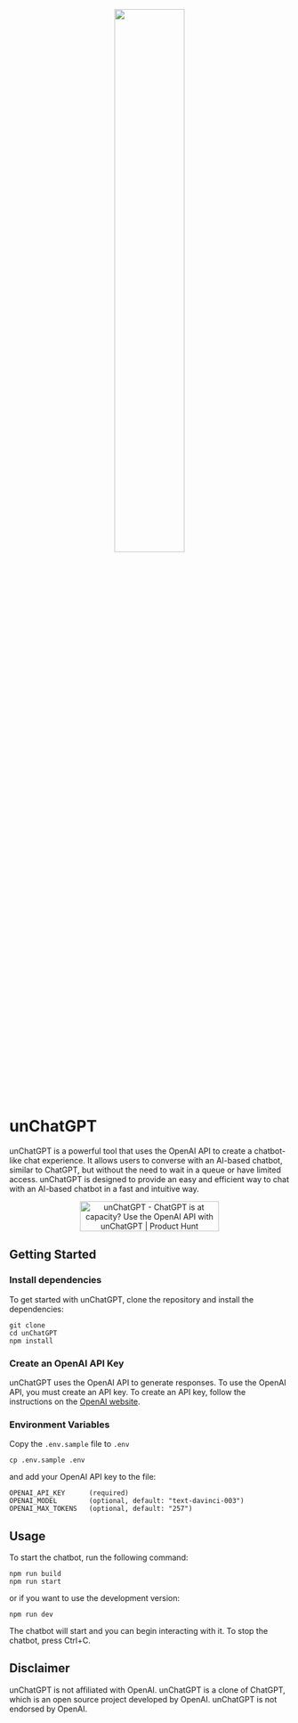 <div align="center"><img src="https://github.com/riccardolinares/unChatGPT/blob/main/unChatGPT_screenshot.png?raw=true" width="50%"></div>

# unChatGPT

unChatGPT is a powerful tool that uses the OpenAI API to create a chatbot-like chat experience. It allows users to converse with an AI-based chatbot, similar to ChatGPT, but without the need to wait in a queue or have limited access. unChatGPT is designed to provide an easy and efficient way to chat with an AI-based chatbot in a fast and intuitive way.

<div align="center"><a href="https://www.producthunt.com/posts/unchatgpt?utm_source=badge-featured&utm_medium=badge&utm_souce=badge-unchatgpt" target="_blank"><img src="https://api.producthunt.com/widgets/embed-image/v1/featured.svg?post_id=377698&theme=light" alt="unChatGPT - ChatGPT&#0032;is&#0032;at&#0032;capacity&#0063;&#0032;Use&#0032;the&#0032;OpenAI&#0032;API&#0032;with&#0032;unChatGPT | Product Hunt" style="width: 250px; height: 54px;" width="250" height="54" /></a></div>

## Getting Started

### Install dependencies

To get started with unChatGPT, clone the repository and install the dependencies:

```
git clone
cd unChatGPT
npm install
```

### Create an OpenAI API Key

unChatGPT uses the OpenAI API to generate responses. To use the OpenAI API, you must create an API key. To create an API key, follow the instructions on the [OpenAI website](https://platform.openai.com/account/api-keys).

### Environment Variables

Copy the `.env.sample` file to `.env`

```
cp .env.sample .env

```

and add your OpenAI API key to the file:

```
OPENAI_API_KEY      (required)
OPENAI_MODEL        (optional, default: "text-davinci-003")
OPENAI_MAX_TOKENS   (optional, default: "257")
```

## Usage

To start the chatbot, run the following command:

```
npm run build
npm run start
```

or if you want to use the development version:

```
npm run dev
```

The chatbot will start and you can begin interacting with it. To stop the chatbot, press Ctrl+C.

## Disclaimer

unChatGPT is not affiliated with OpenAI. unChatGPT is a clone of ChatGPT, which is an open source project developed by OpenAI. unChatGPT is not endorsed by OpenAI.
